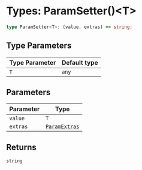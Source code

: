 # Types: ParamSetter()\<T\>

```ts
type ParamSetter<T>: (value, extras) => string;
```

## Type Parameters

| Type Parameter | Default type |
| ------ | ------ |
| `T` | `any` |

## Parameters

| Parameter | Type |
| ------ | ------ |
| `value` | `T` |
| `extras` | [`ParamExtras`](ParamExtras.md) |

## Returns

`string`
